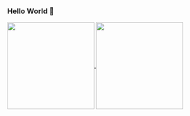 ### Hello World 👋

<!--
**maggiebr0wn/maggiebr0wn** is a ✨ _special_ ✨ repository because its `README.md` (this file) appears on your GitHub profile.
-->
<a href="https://github.com/anuraghazra/github-readme-stats">
  <img height=200 align="center" src="https://github-readme-stats.vercel.app/api/top-langs/?username=maggiebr0wn&layout=compact&theme=default" />
</a>

<a href="https://github.com/anuraghazra/github-readme-stats">
  <img height=200 align="center" src="https://streak-stats.demolab.com/?user=maggiebr0wn&layout=compact&theme=default)](https://git.io/streak-stats" />
</a>



